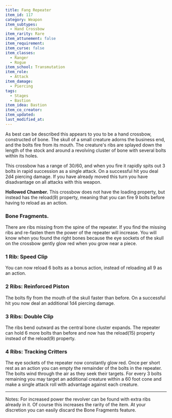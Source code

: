 ```yaml
---
title: Fang Repeater
item_id: 117
category: Weapon
item_subtypes:
  - Hand Crossbow
item_rarity: Rare
item_attunement: false
item_requirement:
item_curse: false
item_classes:
  - Ranger
  - Rogue
item_school: Transmutation
item_role:
  - Attack
item_damage:
  - Piercing
tags:
  - Stages
  - Bastion
item_idea: Bastion
item_co_creator:
item_updated:
last_modified_at:
---
```


As best can be described this appears to you to be a hand crossbow, constructed of bone. The skull of a small creature adorns the business end, and the bolts fire from its mouth. The creature's ribs are splayed down the length of the stock and around a revolving cluster of bone with several bolts within its holes.

This crossbow has a range of 30/60, and when you fire it rapidly spits out 3 bolts in rapid succession as a single attack. On a successful hit you deal 2d4 piercing damage.
If you have already moved this turn you have disadvantage on all attacks with this weapon.

**Hollowed Chamber.** This crossbow does not have the loading property, but instead has the reload(9) property, meaning that you can fire 9 bolts before having to reload as an action.

<!--excerpt-->
### Bone Fragments.
There are ribs missing from the spine of the repeater. If you find the missing ribs and re-fasten them the power of the repeater will increase. You will know when you found the right bones because the eye sockets of the skull on the crossbow gently glow red when you grow near a piece.

### 1 Rib: Speed Clip
You can now reload 6 bolts as a bonus action, instead of reloading all 9 as an action.

### 2 Ribs: Reinforced Piston
The bolts fly from the mouth of the skull faster than before. On a successful hit you now deal an additional 1d4 piercing damage.

### 3 Ribs: Double Clip
The ribs bend outward as the central bone cluster expands. The repeater can hold 6 more bolts than before and now has the reload(15) property instead of the reload(9) property.

### 4 Ribs: Tracking Critters
The eye sockets of the repeater now constantly glow red. Once per short rest as an action you can empty the remainder of the bolts in the repeater. The bolts wind through the air as they seek their targets. For every 3 bolts remaining you may target an additional creature within a 60 foot cone and make a single attack roll with advantage against each creature.

<hr />
Notes: For increased power the revolver can be found with extra ribs already in it. Of course this increases the rarity of the item. At your discretion you can easily discard the Bone Fragments feature.
